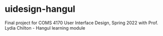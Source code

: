 # uidesign-hangul
Final project for COMS 4170 User Interface Design, Spring 2022 with Prof. Lydia Chilton - Hangul learning module
